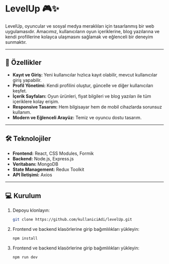 # LevelUp 🎮✨

LevelUp, oyuncular ve sosyal medya meraklıları için tasarlanmış bir web uygulamasıdır. Amacımız, kullanıcıların oyun içeriklerine, blog yazılarına ve kendi profillerine kolayca ulaşmasını sağlamak ve eğlenceli bir deneyim sunmaktır.

---

## 🌟 Özellikler

- **Kayıt ve Giriş:** Yeni kullanıcılar hızlıca kayıt olabilir, mevcut kullanıcılar giriş yapabilir.  
- **Profil Yönetimi:** Kendi profilini oluştur, güncelle ve diğer kullanıcıları keşfet.  
- **İçerik Sayfaları:** Oyun ürünleri, fiyat bilgileri ve blog yazıları ile tüm içeriklere kolay erişim.  
- **Responsive Tasarım:** Hem bilgisayar hem de mobil cihazlarda sorunsuz kullanım.  
- **Modern ve Eğlenceli Arayüz:** Temiz ve oyuncu dostu tasarım.

---

## 🛠 Teknolojiler

- **Frontend:** React, CSS Modules, Formik  
- **Backend:** Node.js, Express.js  
- **Veritabanı:** MongoDB  
- **State Management:** Redux Toolkit  
- **API İletişimi:** Axios

---

## 💻 Kurulum

1. Depoyu klonlayın:  
   ```bash
   git clone https://github.com/kullaniciAdi/levelUp.git

2. Frontend ve backend klasörlerine girip bağımlılıkları yükleyin:
   ```bash
   npm install
   
3. Frontend ve backend klasörlerine girip bağımlılıkları yükleyin:
   ```bash
   npm run dev
   
